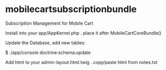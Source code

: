 # mobilecartsubscriptionbundle
Subscription Management for Mobile Cart

Install into your app/AppKernel.php . place it after MobileCartCoreBundle()

Update the Database, add new tables:

$ ./app/console doctrine:schema:update

Add html to your admin-layout.html.twig . copy/paste html from notes.txt

